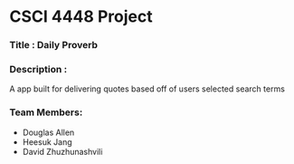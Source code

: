 # CSCI 4448 Project 

### Title : Daily Proverb

### Description : 

A app built for delivering quotes based off of users selected search terms

### Team Members:

- Douglas Allen
- Heesuk Jang
- David Zhuzhunashvili

